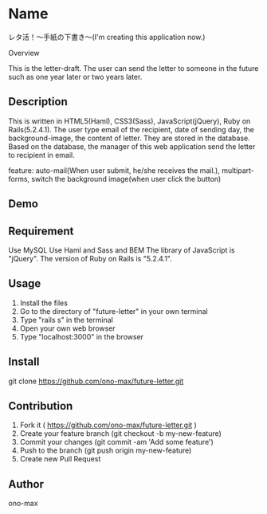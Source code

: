 Name
====
レタ活！〜手紙の下書き〜(I'm creating this application now.)

Overview

This is the letter-draft. The user can send the letter to someone in the future such as one year later or two years later.

## Description

This is written in HTML5(Haml), CSS3(Sass), JavaScript(jQuery), Ruby on Rails(5.2.4.1). The user type email of the recipient, date of sending day, the background-image, the content of letter. They are stored in the database. Based on the database, the manager of this web application send the letter to recipient in email.

feature: auto-mail(When user submit, he/she receives the mail.), multipart-forms, switch the background image(when user click the button)

## Demo



## Requirement

Use MySQL
Use Haml and Sass and BEM
The library of JavaScript is "jQuery".
The version of Ruby on Rails is "5.2.4.1". 

## Usage

1. Install the files
2. Go to the directory of "future-letter" in your own terminal
3. Type "rails s" in the terminal
4. Open your own web browser
5. Type "localhost:3000" in the browser

## Install

git clone https://github.com/ono-max/future-letter.git

## Contribution

1. Fork it ( https://github.com/ono-max/future-letter.git )
2. Create your feature branch (git checkout -b my-new-feature)
3. Commit your changes (git commit -am 'Add some feature')
4. Push to the branch (git push origin my-new-feature)
5. Create new Pull Request

## Author

ono-max
